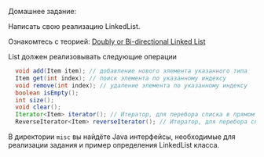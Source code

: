 
Домашнее задание:

Написать свою реализацию LinkedList.

Ознакомтесь с теорией: [Doubly or Bi-directional Linked List](https://en.wikipedia.org/wiki/Linked_list#Doubly_linked_list)

List должен реализовывать следующие операции
```java
  void add(Item item); // добавление нового элемента указанного типа
  Item get(int index); // поиск элемента по указанному индексу
  void remove(int index); // удаление элемента по указанному индексу
  boolean isEmpty();
  int size();
  void clear();
  Iterator<Item> iterator(); // Итератор, для перебора списка в прямом порядке
  ReverseIterator<Item> reverseIterator(); // Итератор, для перебора списка в обратном порядке
```

В директории `misc` вы найдёте Java интерфейсы, необходимые для реализации задания и пример определения LinkedList класса.
